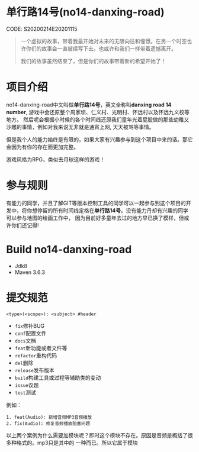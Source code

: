# 单行路14号(no14-danxing-road)

CODE: S20200214E20201115

> 一个虚拟的故事，带着我最开始对未来的无限向往和憧憬。在另一个时空也许你们的故事会一直被续写下去。也或许和我们一样带着遗憾离开。
>
> 我们的故事虽然结束了，但是你们的故事带着新的希望开始了！

# 项目介绍

no14-danxing-road中文叫做**单行路14号**，英文全称叫**danxing road 14 number**, 游戏中会还原整个周家坝、仁义村、光明村、怀远村以及怀远九义校等地方。
然后呢会根据小时候的各个时间线还原我们童年光着屁股做的那些幼稚又沙雕的事情，例如对我来说无非就是通宵上网, 天天被骂等事情。

但是我个人的能力始终是有限的，如果大家有兴趣参与到这个项目中来的话。那它会因为有你的存在而更加完整。

游戏风格为RPG，类似去月球这样的游戏！

# 参与规则

有能力的同学，并且了解GIT等版本控制工具的同学可以一起参与到这个项目的开发中，将你想停留的所有时间线定格在**单行路14号**。没有能力丹却有兴趣的同学可以参与地图的绘画工作中，
因为目前好多童年去过的地方早已换了模样，但或许你们还记得!

# Build no14-danxing-road

- Jdk8
- Maven 3.6.3

# 提交规范

    <type>(<scope>): <subject> #header

- `fix`修补BUG
- `conf`配置文件
- `docs`文档
- `feat`新功能或者文件等
- `refactor`重构代码
- `del`删除
- `release`发布版本
- `build`构建工具或过程等辅助类的变动
- `issue`议题
- `test`测试

例如：
    
    1. feat(Audio): 新增音频MP3音频播放
    2. fix(Audio): 修复音频播放阻塞问题

以上两个案例为什么需要加模块呢？即时这个模块不存在。原因是音频是概括了很多种格式的。mp3只是其中的
一种而已。所以它属于模块